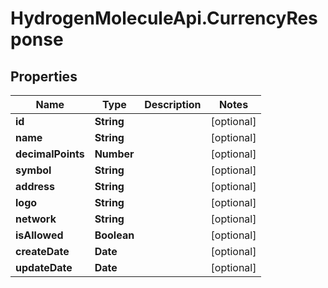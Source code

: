 # HydrogenMoleculeApi.CurrencyResponse

## Properties
Name | Type | Description | Notes
------------ | ------------- | ------------- | -------------
**id** | **String** |  | [optional] 
**name** | **String** |  | [optional] 
**decimalPoints** | **Number** |  | [optional] 
**symbol** | **String** |  | [optional] 
**address** | **String** |  | [optional] 
**logo** | **String** |  | [optional] 
**network** | **String** |  | [optional] 
**isAllowed** | **Boolean** |  | [optional] 
**createDate** | **Date** |  | [optional] 
**updateDate** | **Date** |  | [optional] 


